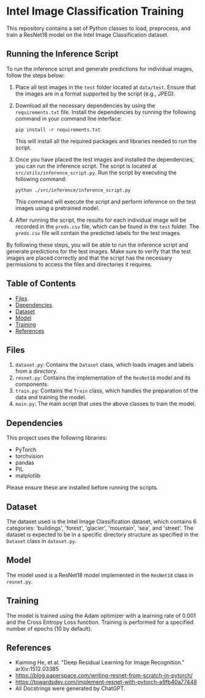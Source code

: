 # Intel Image Classification Training

This repository contains a set of Python classes to load, preprocess, and train a ResNet18 model on the Intel Image Classification dataset.

## Running the Inference Script

To run the inference script and generate predictions for individual images, follow the steps below:

1. Place all test images in the `test` folder located at `data/test`. Ensure that the images are in a format supported by the script (e.g., JPEG).
2. Download all the necessary dependencies by using the `requirements.txt` file. Install the dependencies by running the following command in your command line interface:

   ```
   pip install -r requirements.txt
   ```

   This will install all the required packages and libraries needed to run the script.

3. Once you have placed the test images and installed the dependencies, you can run the inference script. The script is located at `src/utils/inference_script.py`. Run the script by executing the following command:

   ```
   python ./src/inference/inference_script.py
   ```

   This command will execute the script and perform inference on the test images using a pretrained model.

4. After running the script, the results for each individual image will be recorded in the `preds.csv` file, which can be found in the `test` folder. The `preds.csv` file will contain the predicted labels for the test images.

By following these steps, you will be able to run the inference script and generate predictions for the test images. Make sure to verify that the test images are placed correctly and that the script has the necessary permissions to access the files and directories it requires.

## Table of Contents

- [Files](#files)
- [Dependencies](#dependencies)
- [Dataset](#dataset)
- [Model](#model)
- [Training](#training)
- [References](#references)

## Files

1. `dataset.py`: Contains the `Dataset` class, which loads images and labels from a directory.
2. `resnet.py`: Contains the implementation of the `ResNet18` model and its components.
3. `train.py`: Contains the `Train` class, which handles the preparation of the data and training the model.
4. `main.py`: The main script that uses the above classes to train the model.

## Dependencies

This project uses the following libraries:

- PyTorch
- torchvision
- pandas
- PIL
- matplotlib

Please ensure these are installed before running the scripts.

## Dataset

The dataset used is the Intel Image Classification dataset, which contains 6 categories: 'buildings', 'forest', 'glacier', 'mountain', 'sea', and 'street'. The dataset is expected to be in a specific directory structure as specified in the `Dataset` class in `dataset.py`.

## Model

The model used is a ResNet18 model implemented in the `ResNet18` class in `resnet.py`.

## Training

The model is trained using the Adam optimizer with a learning rate of 0.001 and the Cross Entropy Loss function. Training is performed for a specified number of epochs (10 by default).

## References

- Kaiming He, et al. "Deep Residual Learning for Image Recognition." arXiv:1512.03385
- https://blog.paperspace.com/writing-resnet-from-scratch-in-pytorch/
- https://towardsdev.com/implement-resnet-with-pytorch-a9fb40a77448
- All Docstrings were generated by ChatGPT.
